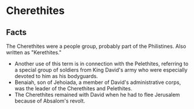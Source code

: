 # Cherethites

## Facts

The Cherethites were a people group, probably part of the Philistines. Also written as "Kerethites."

* Another use of this term is in connection with the Pelethites, referring to a special group of soldiers from King David's army who were especially devoted to him as his bodyguards.
* Benaiah, son of Jehoiada, a member of David's administrative corps, was the leader of the Cherethites and Pelethites.
* The Cherethites remained with David when he had to flee Jerusalem because of Absalom's revolt.